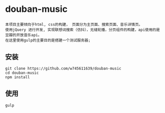 # douban-music
###
    本项目主要倾向于html, css的构建， 页面分为主页面、搜索页面、音乐详情页。
    使用jQuery 进行开发, 实现联想词搜索（仿抖），无缝轮播，分页组件的构建，api使用的是豆瓣的开放音乐api。
    在这里使用gulp的主要目的是搭建一个测试服务器;
###
安装
----
```
git clone https://github.com/w745611639/douban-music
cd douban-music
npm install 
```
使用
----
```
gulp
```
